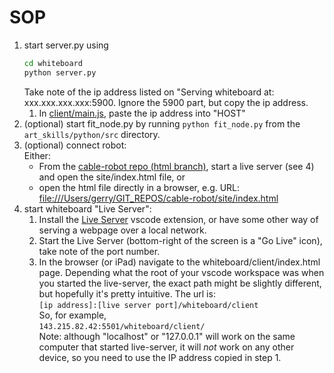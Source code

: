 # SOP

1. start server.py using
    ```sh
    cd whiteboard
    python server.py
    ```
    Take note of the ip address listed on "Serving whiteboard at: xxx.xxx.xxx.xxx:5900.  Ignore the 5900 part, but copy the ip address.
   1. In [client/main.js](client/main.js), paste the ip address into "HOST"
2. (optional) start fit_node.py by running `python fit_node.py` from the `art_skills/python/src` directory.
3. (optional) connect robot:  
    Either:
     * From the [cable-robot repo (html branch)](https://github.gatech.edu/borglab/cable-robot/tree/feature/html_control_panel%2Fmain), start a live server (see 4) and open the site/index.html file, or
     * open the html file directly in a browser, e.g. URL:
        <a href="file:///Users/gerry/GIT_REPOS/cable-robot/site/index.html">file:///Users/gerry/GIT_REPOS/cable-robot/site/index.html</a>
4. start whiteboard "Live Server":
   1. Install the [Live Server](https://marketplace.visualstudio.com/items?itemName=ritwickdey.LiveServer) vscode extension, or have some other way of serving a webpage over a local network.
   2. Start the Live Server (bottom-right of the screen is a "Go Live" icon), take note of the port number.
   3. In the browser (or iPad) navigate to the whiteboard/client/index.html page.  Depending what the root of your vscode workspace was when you started the live-server, the exact path might be slightly different, but hopefully it's pretty intuitive.  The url is:  
          `[ip address]:[live server port]/whiteboard/client`  
      So, for example,  
          `143.215.82.42:5501/whiteboard/client/`  
      Note: although "localhost" or "127.0.0.1" will work on the same computer that started live-server, it will *not* work on any other device, so you need to use the IP address copied in step 1.
